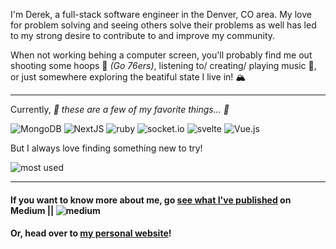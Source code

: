 
I'm Derek, a full-stack software engineer in the Denver, CO area. My love for problem solving and seeing others solve their problems as well has led to my strong desire to contribute to and improve my community.

When not working behing a computer screen, you'll probably find me out shooting some hoops 🏀 _(Go 76ers)_, listening to/ creating/ playing music 🎼, or just somewhere exploring the beatiful state I live in! 🏔️

---

Currently, _🎵 these are a few of my favorite things... 🎵_

![MongoDB](https://img.shields.io/badge/MongoDB-%234ea94b.svg?style=for-the-badge&logo=mongodb&logoColor=white)
![NextJS](https://img.shields.io/badge/next.js-000000?style=for-the-badge&logo=nextdotjs&logoColor=white)
![ruby](https://img.shields.io/badge/Ruby-CC342D?style=for-the-badge&logo=ruby&logoColor=white_)
![socket.io](https://img.shields.io/badge/Socket.io-010101?&style=for-the-badge&logo=Socket.io&logoColor=white)
![svelte](https://img.shields.io/badge/Svelte-4A4A55?style=for-the-badge&logo=svelte&logoColor=FF3E00)
![Vue.js](https://img.shields.io/badge/vuejs-%2335495e.svg?style=for-the-badge&logo=vuedotjs&logoColor=%234FC08D)

But I always love finding something new to try!

![most used](https://github-readme-stats.vercel.app/api/top-langs/?username=3derekmason)

---

#### If you want to know more about me, go [see what I've published](https://medium.com/@derekmason) on Medium || ![medium](https://img.shields.io/badge/Medium-12100E?style=for-the-badge&logo=medium&logoColor=white)

#### Or, head over to [my personal website](https://www.derekmason.dev)!

